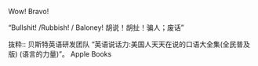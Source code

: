 Wow! Bravo!

“Bullshit! /Rubbish! / Baloney! 胡说！胡扯！骗人；废话”

抜粋:: 贝斯特英语研发团队  “英语说话力:美国人天天在说的口语大全集(全民普及版) (语言的力量)”。 Apple Books  
